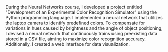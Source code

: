 During the Neural Networks course, I developed a project entitled "Development of an Experimental Color Recognition Simulator" using the Python programming language. I implemented a neural network that utilizes the laptop camera to identify predefined colors. To compensate for variations in hues caused by brightness and the angle of object positioning, I devised a neural network that continuously trains using preexisting data stored in a CSV file, aiming to maximize color recognition accuracy. Additionally, I created a web interface for data visualization.
